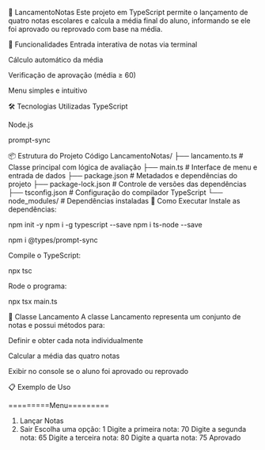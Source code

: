 📘 LancamentoNotas
Este projeto em TypeScript permite o lançamento de quatro notas escolares e calcula a média final do aluno, informando se ele foi aprovado ou reprovado com base na média.

🚀 Funcionalidades
Entrada interativa de notas via terminal

Cálculo automático da média

Verificação de aprovação (média ≥ 60)

Menu simples e intuitivo

🛠️ Tecnologias Utilizadas
TypeScript

Node.js

prompt-sync

📦 Estrutura do Projeto
Código
LancamentoNotas/
├── lancamento.ts         # Classe principal com lógica de avaliação
├── main.ts               # Interface de menu e entrada de dados
├── package.json          # Metadados e dependências do projeto
├── package-lock.json     # Controle de versões das dependências
├── tsconfig.json         # Configuração do compilador TypeScript
└── node_modules/         # Dependências instaladas
📄 Como Executar
Instale as dependências:

npm init -y
npm i -g typescript --save
npm i ts-node --save

npm i @types/prompt-sync

Compile o TypeScript:

npx tsc

Rode o programa:

npx tsx main.ts

🧠 Classe Lancamento
A classe Lancamento representa um conjunto de notas e possui métodos para:

Definir e obter cada nota individualmente

Calcular a média das quatro notas

Exibir no console se o aluno foi aprovado ou reprovado

📋 Exemplo de Uso

=========Menu=========
1. Lançar Notas
9. Sair
Escolha uma opção: 1
Digite a primeira nota: 70
Digite a segunda nota: 65
Digite a terceira nota: 80
Digite a quarta nota: 75
Aprovado